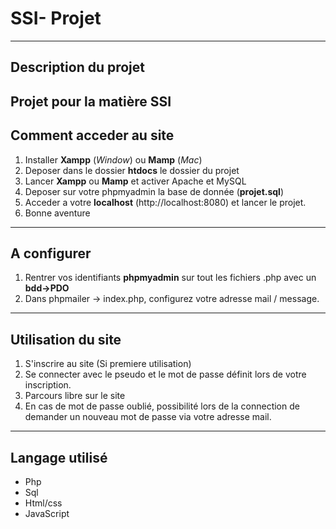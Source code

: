 # SSI- Projet

-------------------------------------------------------------------
## Description du projet
Projet pour la matière SSI
---
## Comment acceder au site
1. Installer __Xampp__ (*Window*) ou __Mamp__ (*Mac*)
2. Deposer dans le dossier __htdocs__ le dossier du projet
3. Lancer __Xampp__ ou __Mamp__ et activer Apache et MySQL
4. Deposer sur votre phpmyadmin la base de donnée (__projet.sql__)
5. Acceder a votre __localhost__ (http://localhost:8080) et lancer le projet.
6. Bonne aventure

---
## A configurer 
1. Rentrer vos identifiants __phpmyadmin__ sur tout les fichiers .php avec un __bdd->PDO__
2. Dans phpmailer -> index.php, configurez votre adresse mail / message.

---

## Utilisation du site
1. S'inscrire au site (Si premiere utilisation)
2. Se connecter avec le pseudo et le mot de passe définit lors de votre inscription.
3. Parcours libre sur le site
4. En cas de mot de passe oublié, possibilité lors de la connection de demander un nouveau mot de passe via votre adresse mail.


---
## Langage utilisé
* Php
* Sql
* Html/css
* JavaScript
